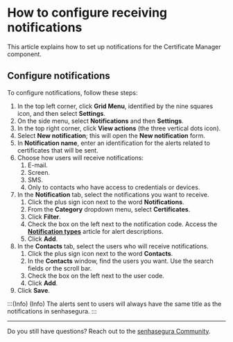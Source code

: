 # How to configure receiving notifications

This article explains how to set up notifications for the Certificate Manager component.

## Configure notifications

To configure notifications, follow these steps:

<!-- Fix link -->
1. In the top left corner, click **Grid Menu**, identified by the nine squares icon, and then select **Settings**.
2. On the side menu, select **Notifications** and then **Settings**.
3. In the top right corner, click **View actions** (the three vertical dots icon).
4. Select **New notification**; this will open the **New notification** form.
5. In **Notification name**, enter an identification for the alerts related to certificates that will be sent.
6. Choose how users will receive notifications:
    1. E-mail.
    2. Screen.
    3. SMS.
    4. Only to contacts who have access to credentials or devices.
7. In the **Notification** tab, select the notifications you want to receive.
    1. Click the plus sign icon next to the word **Notifications**.
    2. From the **Category** dropdown menu, select **Certificates**.
    3. Click **Filter**.
    4. Check the box on the left next to the notification code. Access  the [**Notification types**](/v3-33/docs/certificate-manager-notification-types) article for alert descriptions.
    5. Click **Add**.
8. In the **Contacts** tab, select the users who will receive notifications.
    1. Click the plus sign icon next to the word **Contacts**.
    2. In the **Contacts** window, find the users you want. Use the search fields or the scroll bar.
    3. Check the box on the left next to the user code.
    4. Click **Add**.
9. Click **Save**.

<!-- Fix callout -->
:::(Info) (Info)
The alerts sent to users will always have the same title as the notifications in senhasegura.
:::

***

Do you still have questions? Reach out to the [senhasegura Community](https://community.senhasegura.io/).

